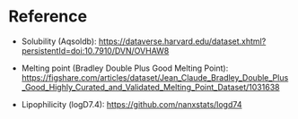 # Reference
- Solubility (Aqsoldb): https://dataverse.harvard.edu/dataset.xhtml?persistentId=doi:10.7910/DVN/OVHAW8

- Melting point (Bradley Double Plus Good Melting Point): https://figshare.com/articles/dataset/Jean_Claude_Bradley_Double_Plus_Good_Highly_Curated_and_Validated_Melting_Point_Dataset/1031638

- Lipophilicity (logD7.4): https://github.com/nanxstats/logd74
